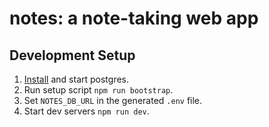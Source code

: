 # notes: a note-taking web app

## Development Setup

1. [Install](https://www.postgresql.org/download/) and start postgres.
2. Run setup script `npm run bootstrap`.
3. Set `NOTES_DB_URL` in the generated `.env` file.
4. Start dev servers `npm run dev`.
